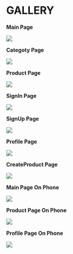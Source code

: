 # GALLERY

__Main Page__

![](/client//src//assets/photos/MainPage.jpeg)

__Categoty Page__

![](/client//src//assets/photos/CategoryPage.jpeg)

__Product Page__

![](/client//src//assets/photos/ProductPage.jpeg)

__SignIn Page__

![](/client//src//assets/photos/SignInPage.jpeg)

__SignUp Page__

![](/client//src//assets/photos/SignUpPage.jpeg)

__Profile Page__

![](/client//src//assets/photos/ProfilePage.jpeg)

__CreateProduct Page__

![](/client//src//assets/photos/CreateProductPage.PNG)

__Main Page On Phone__

![](/client//src//assets/photos/MainPagePhone.jpeg)

__Product Page On Phone__

![](/client//src//assets/photos/ProductPagePhone.jpeg)

__Profile Page On Phone__

![](/client//src//assets/photos/ProfilePageOnPhone.jpeg)

